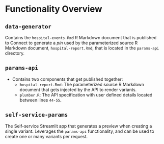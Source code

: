 # Functionality Overview

## `data-generator`

Contains the `hospital-events.Rmd` R Markdown document that is published to Connect to generate a _pin_ used by the parameterized source R Markdown document, `hospital-report.Rmd`, that is located in the `params-api` directory.

## `params-api`

- Contains two components that get published together:
  - `hospital-report.Rmd`: The parameterized source R Markdown document that gets injected by the API to render variants.
  - `plumber.R`: The API specification with user defined details located between lines `44-55`.

## `self-service-params`

The Self-service Streamlit app that generates a preview when creating a single variant. Leverages the `params-api` functionality, and can be used to create one or many variants per request.
